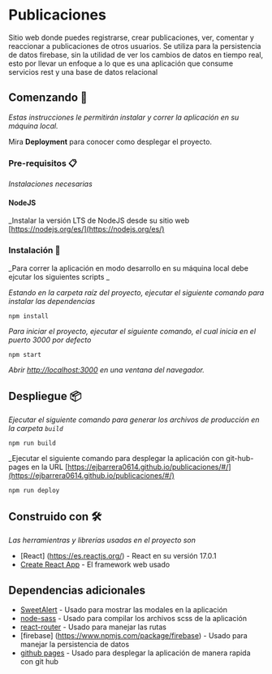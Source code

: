 # Publicaciones

Sitio web donde puedes registrarse, crear publicaciones, ver, comentar y reaccionar a publicaciones de otros usuarios. 
Se utiliza para la persistencia de datos firebase, sin la utilidad de ver los cambios de datos en tiempo real, esto por
llevar un enfoque a lo que es una aplicación  que consume servicios rest y una base de datos relacional

## Comenzando 🚀

_Estas instrucciones le permitirán instalar y correr la aplicación en su máquina local._

Mira **Deployment** para conocer como desplegar el proyecto.

### Pre-requisitos 📋

_Instalaciones necesarias_

#### NodeJS

_Instalar la versión LTS de NodeJS desde su sitio web [https://nodejs.org/es/](https://nodejs.org/es/)

### Instalación 🔧

_Para correr la aplicación en modo desarrollo en su máquina local debe ejcutar los siguientes scripts _

_Estando en la carpeta raíz del proyecto, ejecutar el siguiente comando para instalar las dependencias_

```
npm install
```

_Para iniciar el proyecto, ejecutar el siguiente comando, el cual inicia en el puerto 3000 por defecto_

```
npm start
```

_Abrir [http://localhost:3000](http://localhost:3000) en una ventana del navegador._

## Despliegue 📦

_Ejecutar el siguiente comando para generar los archivos de producción en la carpeta `build`_

```
npm run build
```

_Ejecutar el siguiente comando para desplegar la aplicación con git-hub-pages en la URL [https://ejbarrera0614.github.io/publicaciones/#/](https://ejbarrera0614.github.io/publicaciones/#/)

```
npm run deploy
```

## Construido con 🛠️

_Las herramientras y librerías usadas en el proyecto son_

* [React] (https://es.reactjs.org/) - React en su versión 17.0.1
* [Create React App](https://github.com/facebook/create-react-app) - El framework web usado

## Dependencias adicionales

* [SweetAlert](https://sweetalert2.github.io/) - Usado para mostrar las modales en la aplicación
* [node-sass](https://github.com/sass/node-sass) - Usado para compilar los archivos scss de la aplicación
* [react-router](https://reactrouter.com/web/guides/quick-start) - Usado para manejar las rutas
* [firebase] (https://www.npmjs.com/package/firebase) - Usado para manejar la persistencia de datos
* [github pages](https://www.npmjs.com/package/gh-pages) - Usado para desplegar la aplicación de manera rapida con git hub
